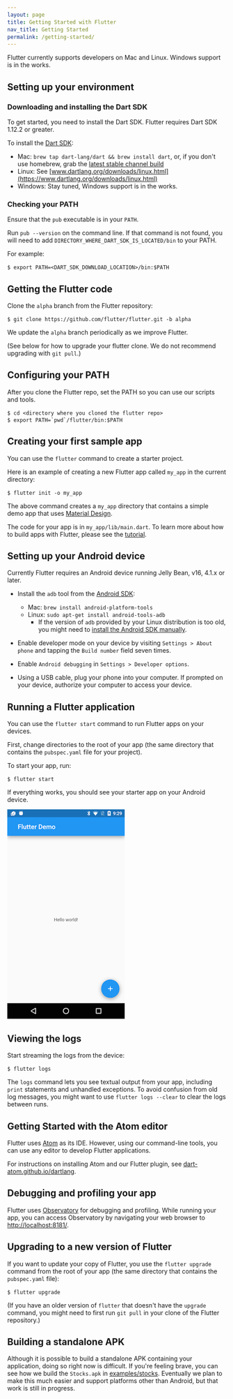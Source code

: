 ```yaml
---
layout: page
title: Getting Started with Flutter
nav_title: Getting Started
permalink: /getting-started/
---
```


Flutter currently supports developers on Mac and Linux.
Windows support is in the works.

## Setting up your environment

### Downloading and installing the Dart SDK

To get started, you need to install the Dart SDK.
Flutter requires Dart SDK 1.12.2 or greater.

To install the [Dart SDK](https://www.dartlang.org/downloads/):

- Mac: `brew tap dart-lang/dart && brew install dart`, or, if you don't
  use homebrew, grab the [latest stable channel build](https://www.dartlang.org/downloads/archive/)
- Linux: See [www.dartlang.org/downloads/linux.html](https://www.dartlang.org/downloads/linux.html)
- Windows: Stay tuned, Windows support is in the works.

### Checking your PATH

Ensure that the `pub` executable is in your `PATH`.

Run `pub --version` on the command line. If that command
is not found, you will need to add `DIRECTORY_WHERE_DART_SDK_IS_LOCATED/bin`
to your PATH.

For example:

```
$ export PATH=<DART_SDK_DOWNLOAD_LOCATION>/bin:$PATH
```

## Getting the Flutter code

Clone the `alpha` branch from the Flutter repository:

```
$ git clone https://github.com/flutter/flutter.git -b alpha
```

We update the `alpha` branch periodically as we improve Flutter.

(See below for how to upgrade your flutter clone. We do not
recommend upgrading with `git pull`.)

## Configuring your PATH

After you clone the Flutter repo, set the PATH so you can
use our scripts and tools.

```
$ cd <directory where you cloned the flutter repo>
$ export PATH=`pwd`/flutter/bin:$PATH
```

## Creating your first sample app

You can use the `flutter`
command to create a starter project.

Here is an example of creating a new Flutter app called `my_app`
in the current directory:

```
$ flutter init -o my_app
```

The above command creates a `my_app` directory that contains a simple demo
app that uses [Material Design](https://www.google.com/design/spec/material-design/introduction.html).

The code for your app is in `my_app/lib/main.dart`.
To learn more about how to build apps with Flutter, please see the
[tutorial](/tutorial/).

## Setting up your Android device

Currently Flutter requires an Android device running
Jelly Bean, v16, 4.1.x or later.

 - Install the `adb` tool from the [Android SDK](https://developer.android.com/sdk/installing/index.html?pkg=tools):
   - Mac: `brew install android-platform-tools`
   - Linux: `sudo apt-get install android-tools-adb`
     - If the version of `adb` provided by your Linux distribution is too old,
       you might need to [install the Android SDK manually](https://developer.android.com/sdk/installing/index.html?pkg=tools).

 - Enable developer mode on your device by visiting `Settings > About phone` and
   tapping the `Build number` field seven times.

 - Enable `Android debugging` in `Settings > Developer options`.

 - Using a USB cable, plug your phone into your computer. If prompted on your
   device, authorize your computer to access your device.

## Running a Flutter application

You can use the `flutter start` command to run Flutter apps on your devices.

First, change directories to the root of your app (the same directory that
contains the `pubspec.yaml` file for your project).

To start your app, run:

```
$ flutter start
```

If everything works, you should see your starter app
on your Android device.

![First Flutter app running on an Android phone](/images/flutter_starter_app_screenshot.png)

## Viewing the logs

Start streaming the logs from the device:

```
$ flutter logs
```

The `logs` command lets you see textual output from your app, including `print`
statements and unhandled exceptions. To avoid confusion from old log messages,
you might want to use `flutter logs --clear` to clear the logs between runs.

## Getting Started with the Atom editor

Flutter uses [Atom](https://atom.io/) as its IDE. However,
using our command-line tools, you can use
any editor to develop Flutter applications.

For instructions on installing Atom and our Flutter plugin, see
[dart-atom.github.io/dartlang](http://dart-atom.github.io/dartlang/).

## Debugging and profiling your app

Flutter uses [Observatory](https://www.dartlang.org/tools/observatory/) for
debugging and profiling. While running your app, you can access Observatory
by navigating your web browser to [http://localhost:8181/](http://localhost:8181/).

## Upgrading to a new version of Flutter

If you want to update your copy of Flutter, you use the `flutter upgrade`
command from the root of your app (the same directory that contains the
`pubspec.yaml` file):

```
$ flutter upgrade
```

(If you have an older version of `flutter` that doesn't have the `upgrade`
command, you might need to first run `git pull` in your clone of the Flutter
repository.)

## Building a standalone APK

Although it is possible to build a standalone APK containing your application,
doing so right now is difficult. If you're feeling brave, you can see how we
build the `Stocks.apk` in
[examples/stocks](https://github.com/flutter/flutter/tree/master/examples/stocks).
Eventually we plan to make this much easier and support platforms other than
Android, but that work is still in progress.
